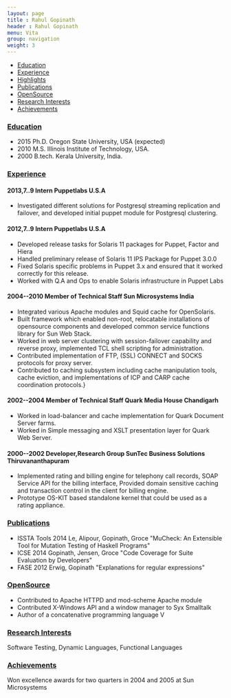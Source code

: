 ```yaml
---
layout: page
title : Rahul Gopinath
header : Rahul Gopinath
menu: Vita
group: navigation
weight: 3
---
```


* [Education](#education)
* [Experience](#experience)
* [Highlights](#highlights)
* [Publications](#publications)
* [OpenSource](#opensource)
* [Research Interests](#research-interests)
* [Achievements](#achievements)

### [Education]()

* 2015 Ph.D. Oregon State University, USA (expected) 
* 2010 M.S. Illinois Institute of Technology, USA.
* 2000 B.tech. Kerala University, India.

### [Experience]()

#### 2013,7..9 Intern Puppetlabs U.S.A

* Investigated different solutions for Postgresql streaming replication and failover, and developed initial puppet module for Postgresql clustering.

#### 2012,7..9 Intern Puppetlabs U.S.A

* Developed release tasks for Solaris 11 packages for Puppet, Factor and Hiera
* Handled preliminary release of Solaris 11 IPS Package for Puppet 3.0.0
* Fixed Solaris specific problems in Puppet 3.x and ensured that it worked correctly for this release.
* Worked with Q.A and Ops to enable Solaris infrastructure in Puppet Labs

#### 2004--2010 Member of Technical Staff Sun Microsystems India

* Integrated various Apache modules and Squid cache for OpenSolaris. 
* Built framework which enabled non-root, relocatable installations of opensource components
        and developed common service functions library for Sun Web Stack. 
* Worked in web server clustering with session-failover capability and reverse proxy, implemented TCL shell scripting for administration.
* Contributed implementation of FTP, (SSL) CONNECT and SOCKS protocols for proxy server.
* Contributed to caching subsystem including cache manipulation tools, cache eviction, and 
        implementations of ICP and CARP cache coordination protocols.}

#### 2002--2004 Member of Technical Staff Quark Media House Chandigarh

* Worked in load-balancer and cache implementation for Quark Document Server farms.
* Worked in Simple messaging and XSLT presentation layer for Quark Web Server.

#### 2000--2002 Developer,Research Group SunTec Business Solutions Thiruvananthapuram

* Implemented rating and billing engine for telephony call records, SOAP Service API for the billing        interface, Provided domain sensitive caching and transaction control in the client for billing engine. 
* Prototype OS-KIT based standalone kernel that could be used as a rating appliance.

### [Publications]()

* ISSTA Tools 2014 Le, Alipour, Gopinath, Groce "MuCheck: An Extensible Tool for Mutation Testing of Haskell Programs"
* ICSE 2014 Gopinath, Jensen, Groce "Code Coverage for Suite Evaluation by Developers"
* FASE 2012 Erwig, Gopinath "Explanations for regular expressions"

### [OpenSource]()

* Contributed to Apache HTTPD and mod-scheme Apache module
* Contributed X-Windows API and a window manager to Syx Smalltalk
* Author of a concatenative programming language V

### [Research Interests]()

Software Testing, Dynamic Languages, Functional Languages

### [Achievements]()

Won excellence awards for two quarters in 2004 and 2005 at Sun Microsystems

